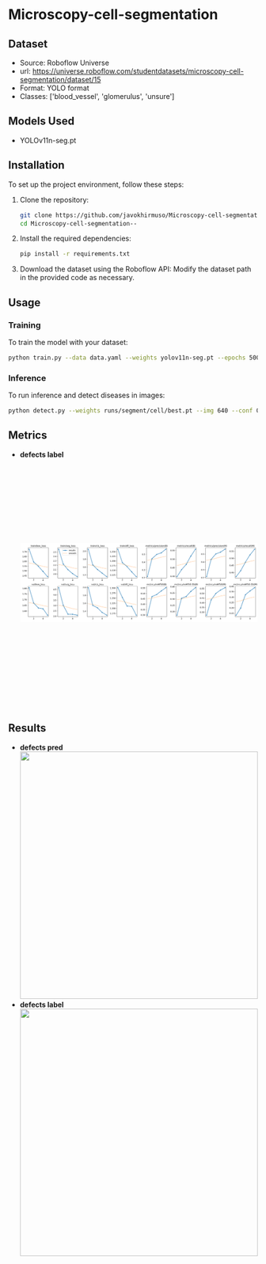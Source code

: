 # Microscopy-cell-segmentation


## Dataset

- Source: Roboflow Universe
- url: https://universe.roboflow.com/studentdatasets/microscopy-cell-segmentation/dataset/15
- Format: YOLO format
- Classes: ['blood_vessel', 'glomerulus', 'unsure']

## Models Used

- YOLOv11n-seg.pt

## Installation

To set up the project environment, follow these steps:

1. Clone the repository:

   ```bash
   git clone https://github.com/javokhirmuso/Microscopy-cell-segmentation--.git
   cd Microscopy-cell-segmentation--
   ```

2. Install the required dependencies:

   ```bash
   pip install -r requirements.txt
   ```
3. Download the dataset using the Roboflow API:
   Modify the dataset path in the provided code as necessary.

## Usage

### Training

To train the model with your dataset:

```bash
python train.py --data data.yaml --weights yolov11n-seg.pt --epochs 500 --batch 64 --img 640
```

### Inference

To run inference and detect diseases in images:

```bash
python detect.py --weights runs/segment/cell/best.pt --img 640 --conf 0.25 --source data/images/
```

## Metrics

- **defects label**
  <img src="runs\segment\cell\results.png" height="500px" width="100%"
        style="object-fit:contain"
    />

## Results

- **defects pred**
  <img src="results/val_batch0_pred.jpg" height="500px" width="100%"
        style="object-fit:contain"
    />
- **defects label**
  <img src="results/val_batch0_labels.jpg" height="500px" width="100%"
        style="object-fit:contain"
    />
